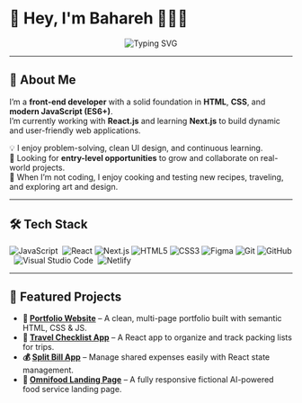 # 👋 Hey, I'm Bahareh 👩🏻‍💻

<div align="center">
  <img
    src="https://readme-typing-svg.herokuapp.com?font=Fira+Code&weight=500&pause=1000&color=FF5F1F&center=true&vCenter=true&width=460&lines=Frontend+Developer+%7C+React+Enthusiast;Crafting+User-Friendly+Interfaces;Always+Learning+Something+New+🌱"
    alt="Typing SVG"
  />
</div>


---

## 🚀 About Me
I’m a **front-end developer** with a solid foundation in **HTML**, **CSS**, and **modern JavaScript (ES6+)**.  
I’m currently working with **React.js** and learning **Next.js** to build dynamic and user-friendly web applications.  

💡 I enjoy problem-solving, clean UI design, and continuous learning.  
🎯 Looking for **entry-level opportunities** to grow and collaborate on real-world projects.  
🥗 When I’m not coding, I enjoy cooking and testing new recipes, traveling, and exploring art and design.

---

## 🛠️ Tech Stack

![JavaScript](https://img.shields.io/badge/javascript-%23323330.svg?style=for-the-badge&logo=javascript&logoColor=%23F7DF1E)&nbsp;
![React](https://img.shields.io/badge/React.js-61DAFB?style=for-the-badge&logo=react&logoColor=black)
![Next.js](https://img.shields.io/badge/Next.js-000000?style=for-the-badge&logo=nextdotjs)
![HTML5](https://img.shields.io/badge/HTML5-E34F26?style=for-the-badge&logo=html5&logoColor=white)
![CSS3](https://img.shields.io/badge/CSS3-1572B6?style=for-the-badge&logo=css3&logoColor=white)
![Figma](https://img.shields.io/badge/Figma-000000?style=for-the-badge&logo=figma&logoColor=white)
![Git](https://img.shields.io/badge/Git-F05033?style=for-the-badge&logo=git&logoColor=white)
![GitHub](https://img.shields.io/badge/github-%23121011.svg?style=for-the-badge&logo=github&logoColor=white)&nbsp;
![Visual Studio Code](https://img.shields.io/badge/Visual%20Studio%20Code-0078d7.svg?style=for-the-badge&logo=visual-studio-code&logoColor=white)&nbsp;
![Netlify](https://img.shields.io/badge/Netlify-00C7B7?style=for-the-badge&logo=netlify&logoColor=white)&nbsp;

---

## 💼 Featured Projects

- **🧠 [Portfolio Website](https://aeteghad.github.io/)** – A clean, multi-page portfolio built with semantic HTML, CSS & JS.
- **🌴 [Travel Checklist App](https://bahareh-bahrami.github.io/Travel-List/)** – A React app to organize and track packing lists for trips.  
- **💰 [Split Bill App](https://bahareh-bahrami.github.io/Eat-N-Split/)** – Manage shared expenses easily with React state management.  
- **🍴 [Omnifood Landing Page](https://bahareh-bahrami.github.io/Omnifood/)** – A fully responsive fictional AI-powered food service landing page.  


